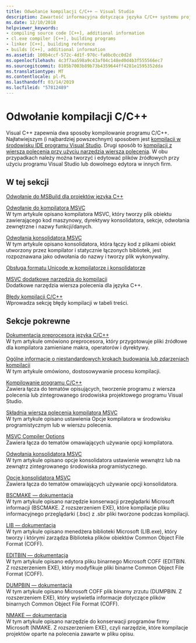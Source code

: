 ```yaml
---
title: Odwołanie kompilacji C/C++ — Visual Studio
description: Zawartość informacyjna dotycząca języka C/C++ systemu projektu i narzędzia w programie Visual Studio do kompilacji.
ms.date: 12/10/2018
helpviewer_keywords:
- compiling source code [C++], additional information
- cl.exe compiler [C++], building programs
- linker [C++], building reference
- builds [C++], additional information
ms.assetid: 100b4ccf-572c-4d1f-970c-fa0bc0cc0d2d
ms.openlocfilehash: 4c3f7aa598a9c43af04c148ed0d4b3f555566ec7
ms.sourcegitcommit: 8105b7003b89b73b4359644ff4281e1595352dda
ms.translationtype: MT
ms.contentlocale: pl-PL
ms.lasthandoff: 03/14/2019
ms.locfileid: "57812489"
---
```

# <a name="cc-building-reference"></a>Odwołanie kompilacji C/C++

Visual C++ zapewnia dwa sposoby kompilowanie programu C/C++. Najłatwiejszym (i najbardziej powszechnym) sposobem jest [kompilacji w środowisku IDE programu Visual Studio](../creating-and-managing-visual-cpp-projects.md). Drugi sposób to [kompilacji z wiersza polecenia przy użyciu narzędzia wiersza polecenia](../building-on-the-command-line.md). W obu przypadkach należy można tworzyć i edytować plików źródłowych przy użyciu programu Visual Studio lub dowolnego edytora w innych firm.

## <a name="in-this-section"></a>W tej sekcji

[Odwołanie do MSBuild dla projektów języka C++](msbuild-visual-cpp-overview.md)

[Odwołanie do kompilatora MSVC](compiling-a-c-cpp-program.md)<br/>
W tym artykule opisano kompilatora MSVC, który tworzy plik obiektu zawierającego kod maszynowy, dyrektywy konsolidatora, sekcje, odwołania zewnętrzne i nazwy funkcji/danych.

[Odwołania konsolidatora MSVC](linking.md)<br/>
W tym artykule opisano konsolidatora, która łączy kod z plikami obiekt utworzony przez kompilator i statycznie łączonych bibliotek, jest rozpoznawana jako odwołania do nazwy i tworzy plik wykonywalny.

[Obsługa formatu Unicode w kompilatorze i konsolidatorze](unicode-support-in-the-compiler-and-linker.md)

[MSVC dodatkowe narzędzia do kompilacji](c-cpp-build-tools.md)<br/>
Dodatkowe narzędzia wiersza polecenia dla języka C++.

[Błędy kompilacji C/C++](../../error-messages/compiler-errors-1/c-cpp-build-errors.md)<br/>
Wprowadza sekcję błędy kompilacji w tabeli treści.

## <a name="related-sections"></a>Sekcje pokrewne

[Dokumentacja preprocesora języka C/C++](../../preprocessor/c-cpp-preprocessor-reference.md)<br/>
W tym artykule omówiono preprocesora, który przygotowuje pliki źródłowe dla kompilatora zamieniane makra, operatorów i dyrektywy.

[Ogólne informacje o niestandardowych krokach budowania lub zdarzeniach kompilacji](../understanding-custom-build-steps-and-build-events.md)<br/>
W tym artykule omówiono, dostosowywanie procesu kompilacji.

[Kompilowanie programu C/C++](../projects-and-build-systems-cpp.md)<br/>
Zawiera łącza do tematów opisujących, tworzenie programu z wiersza polecenia lub zintegrowanego środowiska projektowego programu Visual Studio.

[Składnia wiersza polecenia kompilatora MSVC](compiler-command-line-syntax.md)<br/>
W tym artykule opisano ustawienia Opcje kompilatora w środowisku programistycznym lub w wierszu polecenia.

[MSVC Compiler Options](compiler-options.md)<br/>
Zawiera łącza do tematów omawiających używanie opcji kompilatora.

[Odwołania konsolidatora MSVC](linking.md)<br/>
W tym artykule opisano opcje konsolidatora ustawienie wewnątrz lub na zewnątrz zintegrowanego środowiska programistycznego.

[Opcje konsolidatora MSVC](linker-options.md)<br/>
Zawiera łącza do tematów omawiających używanie opcji konsolidatora.

[BSCMAKE — dokumentacja](bscmake-reference.md)<br/>
W tym artykule opisano narzędzie konserwacji przeglądarki Microsoft informacji (BSCMAKE. Z rozszerzeniem EXE), które kompilacje pliku informacyjnego przeglądarki (.bsc) z .sbr pliki tworzone podczas kompilacji.

[LIB — dokumentacja](lib-reference.md)<br/>
W tym artykule opisano menedżera biblioteki Microsoft (LIB.exe), który tworzy i którymi zarządza Biblioteka plików obiektów Common Object File Format (COFF).

[EDITBIN — dokumentacja](editbin-reference.md)<br/>
W tym artykule opisano edytora pliku binarnego Microsoft COFF (EDITBIN. Z rozszerzeniem EXE), który modyfikuje pliki binarne Common Object File Format (COFF).

[DUMPBIN — dokumentacja](dumpbin-reference.md)<br/>
W tym artykule opisano Microsoft COFF plik binarny zrzutu (DUMPBIN. Z rozszerzeniem EXE), który wyświetla informacje dotyczące plików binarnych Common Object File Format (COFF).

[NMAKE — dokumentacja](nmake-reference.md)<br/>
W tym artykule opisano narzędzie do konserwacji programów firmy Microsoft (NMAKE. Z rozszerzeniem EXE), czyli narzędzie, które kompilacje projektów oparte na polecenia zawarte w pliku opisu.
